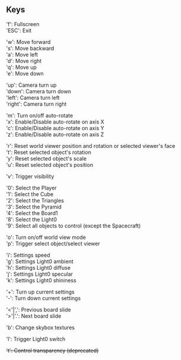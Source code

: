 
## Keys

'f': Fullscreen  
'ESC': Exit  

'w': Move forward  
's': Move backward  
'a': Move left  
'd': Move right  
'q': Move up  
'e': Move down  

'up': Camera turn up  
'down': Camera turn down  
'left': Camera turn left  
'right': Camera turn right  

'm': Turn on/off auto-rotate  
'x': Enable/Disable auto-rotate on axis X  
'c': Enable/Disable auto-rotate on axis Y  
'z': Enable/Disable auto-rotate on axis Z  

'r': Reset world viewer position and rotation or selected viewer's face  
't': Reset selected object's rotation  
'y': Reset selected object's scale  
'u': Reset selected object's position  

'v': Trigger visibility  

'0': Select the Player  
'1': Select the Cube  
'2': Select the Triangles  
'3': Select the Pyramid  
'4': Select the Board1  
'8': Select the Light0  
'9': Select all objects to control (except the Spacecraft)  

'o': Turn on/off world view mode  
'p': Trigger select object/select viewer  

'i': Settings speed  
'g': Settings Light0 ambient  
'h': Settings Light0 diffuse  
'j': Settings Light0 specular  
'k': Settings Light0 shininess  

'+': Turn up current settings  
'-': Turn down current settings  

'<'|',': Previous board slide  
'>'|'.': Next board slide  

'b': Change skybox textures  

'l': Trigger Light0 switch  

~~'t': Control transparency (deprecated)~~  
